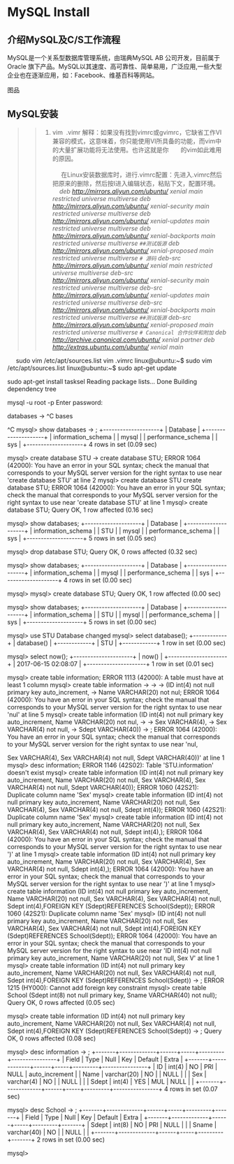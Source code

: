 # MySQL Install
## 介绍MySQL及C/S工作流程

MySQL是一个关系型数据库管理系统，由瑞典MySQL AB 公司开发，目前属于 Oracle 旗下产品。MySQL以其速度、高可靠性、简单易用，广泛应用,一些大型企业也在逐渐应用，如：Facebook、维基百科等网站。    

图品
## MySQL安装
>
>> 1. vim  .vimr 
      解释：如果没有找到vimrc或gvimrc，它缺省工作VI兼容的模式，这意味着，你只能使用VI所具备的功能，而vim中的大量扩展功能将无法使用。也许这就是你       的vim如此难用的原因。                                                                                                
      在Linux安装数据库时，进行.vimrc配置：先进入.vimrc然后把原来的删除，然后按I进入编辑状态，粘贴下文，配置环境。    
     
*deb http://mirrors.aliyun.com/ubuntu/ xenial main restricted universe multiverse
deb http://mirrors.aliyun.com/ubuntu/ xenial-security main restricted universe multiverse
deb http://mirrors.aliyun.com/ubuntu/ xenial-updates main restricted universe multiverse
deb http://mirrors.aliyun.com/ubuntu/ xenial-backports main restricted universe multiverse
`##测试版源`
deb http://mirrors.aliyun.com/ubuntu/ xenial-proposed main restricted universe multiverse
`# 源码`
deb-src http://mirrors.aliyun.com/ubuntu/ xenial main restricted universe multiverse
deb-src http://mirrors.aliyun.com/ubuntu/ xenial-security main restricted universe multiverse
deb-src http://mirrors.aliyun.com/ubuntu/ xenial-updates main restricted universe multiverse
deb-src http://mirrors.aliyun.com/ubuntu/ xenial-backports main restricted universe multiverse
`##测试版源`
deb-src http://mirrors.aliyun.com/ubuntu/ xenial-proposed main restricted universe multiverse
`# Canonical 合作伙伴和附加`
deb http://archive.canonical.com/ubuntu/ xenial partner
deb http://extras.ubuntu.com/ubuntu/ xenial main*

      sudo vim /etc/apt/sources.list
vim .vimrc
linux@ubuntu:~$ sudo vim /etc/apt/sources.list
linux@ubuntu:~$ sudo apt-get update

 sudo apt-get install tasksel
 Reading package lists... Done
Building dependency tree  


mysql -u root -p 
Enter password: 










 databases
    -> ^C  bases

^C
mysql> show databases
    -> ;
+--------------------+
| Database           |
+--------------------+
| information_schema |
| mysql              |
| performance_schema |
| sys                |
+--------------------+
4 rows in set (0.09 sec)

mysql> create database STU
    -> create database STU;
ERROR 1064 (42000): You have an error in your SQL syntax; check the manual that corresponds to your MySQL server version for the right syntax to use near 'create database STU' at line 2
mysql> create database STU create database STU;
ERROR 1064 (42000): You have an error in your SQL syntax; check the manual that corresponds to your MySQL server version for the right syntax to use near 'create database STU' at line 1
mysql> create database STU;
Query OK, 1 row affected (0.16 sec)

mysql> show databases;
+--------------------+
| Database           |
+--------------------+
| information_schema |
| STU                |
| mysql              |
| performance_schema |
| sys                |
+--------------------+
5 rows in set (0.05 sec)

mysql> drop database STU;
Query OK, 0 rows affected (0.32 sec)

mysql> show databases;
+--------------------+
| Database           |
+--------------------+
| information_schema |
| mysql              |
| performance_schema |
| sys                |
+--------------------+
4 rows in set (0.00 sec)

mysql> 
mysql> create database STU;
Query OK, 1 row affected (0.00 sec)

mysql> show databases;
+--------------------+
| Database           |
+--------------------+
| information_schema |
| STU                |
| mysql              |
| performance_schema |
| sys                |
+--------------------+
5 rows in set (0.00 sec)

mysql> use STU
Database changed
mysql> select database();
+------------+
| database() |
+------------+
| STU        |
+------------+
1 row in set (0.00 sec)

mysql> select now();
+---------------------+
| now()               |
+---------------------+
| 2017-06-15 02:08:07 |
+---------------------+
1 row in set (0.01 sec)

mysql> create table information;
ERROR 1113 (42000): A table must have at least 1 column
mysql> create table information
    -> 
    -> 
    -> (ID int(4) not null primary key auto_increment,
    -> Name VARCHAR(20) not nul;
ERROR 1064 (42000): You have an error in your SQL syntax; check the manual that corresponds to your MySQL server version for the right syntax to use near 'nul' at line 5
mysql> create table information   (ID int(4) not null primary key auto_increment, Name VARCHAR(20) not nul,
    -> 
    -> Sex VARCHAR(4),
    -> Sex VARCHAR(4) not null,
    -> Sdept VARCHAR(40))
    -> ;
ERROR 1064 (42000): You have an error in your SQL syntax; check the manual that corresponds to your MySQL server version for the right syntax to use near 'nul,

Sex VARCHAR(4),
Sex VARCHAR(4) not null,
Sdept VARCHAR(40))' at line 1
mysql> desc information;
ERROR 1146 (42S02): Table 'STU.information' doesn't exist
mysql> create table information   (ID int(4) not null primary key auto_increment, Name VARCHAR(20) not null,  Sex VARCHAR(4), Sex VARCHAR(4) not null, Sdept VARCHAR(40));
ERROR 1060 (42S21): Duplicate column name 'Sex'
mysql> create table information   (ID int(4) not null primary key auto_increment, Name VARCHAR(20) not null,  Sex VARCHAR(4), Sex VARCHAR(4) not null, Sdept int(4));
ERROR 1060 (42S21): Duplicate column name 'Sex'
mysql> create table information   (ID int(4) not null primary key auto_increment, Name VARCHAR(20) not null,  Sex VARCHAR(4), Sex VARCHAR(4) not null, Sdept int(4),);
ERROR 1064 (42000): You have an error in your SQL syntax; check the manual that corresponds to your MySQL server version for the right syntax to use near ')' at line 1
mysql> create table information   (ID int(4) not null primary key auto_increment, Name VARCHAR(20) not null,  Sex VARCHAR(4), Sex VARCHAR(4) not null, Sdept int(4),);
ERROR 1064 (42000): You have an error in your SQL syntax; check the manual that corresponds to your MySQL server version for the right syntax to use near ')' at line 1
mysql> create table information   (ID int(4) not null primary key auto_increment, Name VARCHAR(20) not null,  Sex VARCHAR(4), Sex VARCHAR(4) not null, Sdept int(4),FOREIGN KEY (Sdept)REFERENCES School(Sdept));
ERROR 1060 (42S21): Duplicate column name 'Sex'
mysql> (ID int(4) not null primary key auto_increment, Name VARCHAR(20) not null,  Sex VARCHAR(4), Sex VARCHAR(4) not null, Sdept int(4),FOREIGN KEY (Sdept)REFERENCES School(Sdept));
ERROR 1064 (42000): You have an error in your SQL syntax; check the manual that corresponds to your MySQL server version for the right syntax to use near 'ID int(4) not null primary key auto_increment, Name VARCHAR(20) not null,  Sex V' at line 1
mysql> create table information   (ID int(4) not null primary key auto_increment, Name VARCHAR(20) not null, Sex VARCHAR(4) not null, Sdept int(4),FOREIGN KEY (Sdept)REFERENCES School(Sdept))
    -> ;
ERROR 1215 (HY000): Cannot add foreign key constraint
mysql> create table School (Sdept int(8) not null primary key, Sname VARCHAR(40) not null);
Query OK, 0 rows affected (0.05 sec)

mysql> create table information   (ID int(4) not null primary key auto_increment, Name VARCHAR(20) not null, Sex VARCHAR(4) not null, Sdept int(4),FOREIGN KEY (Sdept)REFERENCES School(Sdept))
    -> ;
Query OK, 0 rows affected (0.08 sec)

mysql> desc information
    -> ;
+-------+-------------+------+-----+---------+----------------+
| Field | Type        | Null | Key | Default | Extra          |
+-------+-------------+------+-----+---------+----------------+
| ID    | int(4)      | NO   | PRI | NULL    | auto_increment |
| Name  | varchar(20) | NO   |     | NULL    |                |
| Sex   | varchar(4)  | NO   |     | NULL    |                |
| Sdept | int(4)      | YES  | MUL | NULL    |                |
+-------+-------------+------+-----+---------+----------------+
4 rows in set (0.07 sec)

mysql> desc School
    -> ;
+-------+-------------+------+-----+---------+-------+
| Field | Type        | Null | Key | Default | Extra |
+-------+-------------+------+-----+---------+-------+
| Sdept | int(8)      | NO   | PRI | NULL    |       |
| Sname | varchar(40) | NO   |     | NULL    |       |
+-------+-------------+------+-----+---------+-------+
2 rows in set (0.00 sec)

mysql> 



